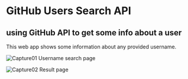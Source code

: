 # GitHub Users Search API
## using GitHub API to get some info about a user

This web app shows some information about any provided username.


![Capture01](https://github.com/GinMeek/GitHub-search/assets/58685297/46d5dbb8-f248-4d2d-8aa5-2ded32200aa2)
Username search page


![Capture02](https://github.com/GinMeek/GitHub-search/assets/58685297/2570b1fa-e6b1-4acd-b170-4eb36a78e283)
Result page

